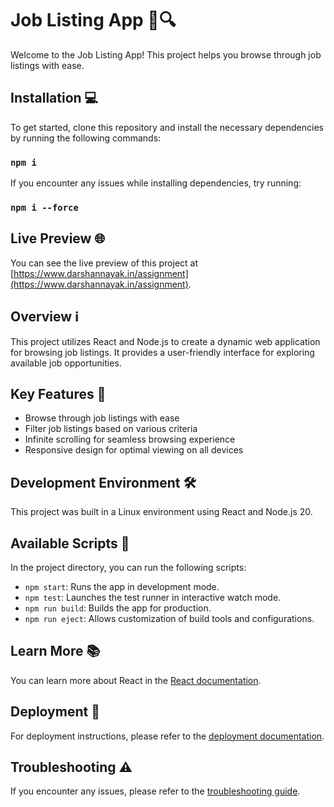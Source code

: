 # Job Listing App 📝🔍

Welcome to the Job Listing App! This project helps you browse through job listings with ease.

## Installation 💻

To get started, clone this repository and install the necessary dependencies by running the following commands:

### `npm i`

If you encounter any issues while installing dependencies, try running:

### `npm i --force`

## Live Preview 🌐

You can see the live preview of this project at [https://www.darshannayak.in/assignment](https://www.darshannayak.in/assignment).

## Overview ℹ️

This project utilizes React and Node.js to create a dynamic web application for browsing job listings. It provides a user-friendly interface for exploring available job opportunities.

## Key Features 🔑

- Browse through job listings with ease
- Filter job listings based on various criteria
- Infinite scrolling for seamless browsing experience
- Responsive design for optimal viewing on all devices

## Development Environment 🛠️

This project was built in a Linux environment using React and Node.js 20.

## Available Scripts 📜

In the project directory, you can run the following scripts:

- `npm start`: Runs the app in development mode.
- `npm test`: Launches the test runner in interactive watch mode.
- `npm run build`: Builds the app for production.
- `npm run eject`: Allows customization of build tools and configurations.

## Learn More 📚

You can learn more about React in the [React documentation](https://reactjs.org/docs/getting-started).

## Deployment 🚀

For deployment instructions, please refer to the [deployment documentation](https://facebook.github.io/create-react-app/docs/deployment).

## Troubleshooting ⚠️

If you encounter any issues, please refer to the [troubleshooting guide](https://facebook.github.io/create-react-app/docs/troubleshooting).

